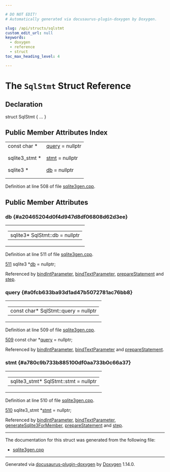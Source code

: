 ```yaml
---

# DO NOT EDIT!
# Automatically generated via docusaurus-plugin-doxygen by Doxygen.

slug: /api/structs/sqlstmt
custom_edit_url: null
keywords:
  - doxygen
  - reference
  - struct
toc_max_heading_level: 4

---
```


<div class="doxyPage">

# The `SqlStmt` Struct Reference



## Declaration

<div class="doxyDeclaration">
struct SqlStmt { ... }
</div>

## Public Member Attributes Index

<table class="doxyMembersIndex">

<tr class="doxyMemberIndexItem">
<td class="doxyMemberIndexItemType" align="left" valign="top">const char *</td>
<td class="doxyMemberIndexItemName" align="left" valign="top"><a href="#a0fcb633ba93d1ad47b5072781ac76bb8">query</a> = nullptr</td>
</tr>
<tr class="doxyMemberIndexDescription">
<td class="doxyMemberIndexDescriptionLeft"></td>
<td class="doxyMemberIndexDescriptionRight">
</td>
</tr>
<tr class="doxyMemberIndexSeparator">
<td class="doxyMemberIndexSeparator" colspan="2"></td>
</tr>

<tr class="doxyMemberIndexItem">
<td class="doxyMemberIndexItemType" align="left" valign="top">sqlite3_stmt *</td>
<td class="doxyMemberIndexItemName" align="left" valign="top"><a href="#a780c9b733b885100df0aa733b0c66a37">stmt</a> = nullptr</td>
</tr>
<tr class="doxyMemberIndexDescription">
<td class="doxyMemberIndexDescriptionLeft"></td>
<td class="doxyMemberIndexDescriptionRight">
</td>
</tr>
<tr class="doxyMemberIndexSeparator">
<td class="doxyMemberIndexSeparator" colspan="2"></td>
</tr>

<tr class="doxyMemberIndexItem">
<td class="doxyMemberIndexItemType" align="left" valign="top">sqlite3 *</td>
<td class="doxyMemberIndexItemName" align="left" valign="top"><a href="#a20465204d0f4d947d8df06808d62d3ee">db</a> = nullptr</td>
</tr>
<tr class="doxyMemberIndexDescription">
<td class="doxyMemberIndexDescriptionLeft"></td>
<td class="doxyMemberIndexDescriptionRight">
</td>
</tr>
<tr class="doxyMemberIndexSeparator">
<td class="doxyMemberIndexSeparator" colspan="2"></td>
</tr>

</table>


<p>Definition at line 508 of file <a href="/web-doxygen/docs/api/files/src/sqlite3gen-cpp">sqlite3gen.cpp</a>.</p>

<div class="doxySectionDef">

## Public Member Attributes

### db {#a20465204d0f4d947d8df06808d62d3ee}

<div class="doxyMemberItem">
<div class="doxyMemberProto">
<table class="doxyMemberLabels">
<tr class="doxyMemberLabels">
<td class="doxyMemberLabelsLeft">
<table class="doxyMemberName">
<tr>
<td class="doxyMemberName">sqlite3* SqlStmt::db = nullptr</td>
</tr>
</table>
</td>
</tr>
</table>
</div>
<div class="doxyMemberDoc">


<p>Definition at line 511 of file <a href="/web-doxygen/docs/api/files/src/sqlite3gen-cpp">sqlite3gen.cpp</a>.</p>

<div class="doxyProgramListing">

<div class="doxyCodeLine"><span class="doxyLineNumber"><a href="#a20465204d0f4d947d8df06808d62d3ee">511</a></span><span class="doxyLineContent"><span class="doxyHighlight">  sqlite3 *<a href="#a20465204d0f4d947d8df06808d62d3ee">db</a> = </span><span class="doxyHighlightKeyword">nullptr</span><span class="doxyHighlight">;</span></span></div>

</div>


Referenced by <a href="/web-doxygen/docs/api/files/src/sqlite3gen-cpp/#af69029d3e47b3f8a0515b21e6562e6d7">bindIntParameter</a>, <a href="/web-doxygen/docs/api/files/src/sqlite3gen-cpp/#a31980a5e7ccfb3be84828d1c106c4d1a">bindTextParameter</a>, <a href="/web-doxygen/docs/api/files/src/sqlite3gen-cpp/#a0ee82255bd720e88690c7cac3581f1df">prepareStatement</a> and <a href="/web-doxygen/docs/api/files/src/sqlite3gen-cpp/#aaba2817dbf5f4afbbba5998976dbdab4">step</a>.
</div>
</div>

### query {#a0fcb633ba93d1ad47b5072781ac76bb8}

<div class="doxyMemberItem">
<div class="doxyMemberProto">
<table class="doxyMemberLabels">
<tr class="doxyMemberLabels">
<td class="doxyMemberLabelsLeft">
<table class="doxyMemberName">
<tr>
<td class="doxyMemberName">const char* SqlStmt::query = nullptr</td>
</tr>
</table>
</td>
</tr>
</table>
</div>
<div class="doxyMemberDoc">


<p>Definition at line 509 of file <a href="/web-doxygen/docs/api/files/src/sqlite3gen-cpp">sqlite3gen.cpp</a>.</p>

<div class="doxyProgramListing">

<div class="doxyCodeLine"><span class="doxyLineNumber"><a href="#a0fcb633ba93d1ad47b5072781ac76bb8">509</a></span><span class="doxyLineContent"><span class="doxyHighlight">  </span><span class="doxyHighlightKeyword">const</span><span class="doxyHighlight"> </span><span class="doxyHighlightKeywordType">char</span><span class="doxyHighlight">   *<a href="#a0fcb633ba93d1ad47b5072781ac76bb8">query</a> = </span><span class="doxyHighlightKeyword">nullptr</span><span class="doxyHighlight">;</span></span></div>

</div>


Referenced by <a href="/web-doxygen/docs/api/files/src/sqlite3gen-cpp/#af69029d3e47b3f8a0515b21e6562e6d7">bindIntParameter</a>, <a href="/web-doxygen/docs/api/files/src/sqlite3gen-cpp/#a31980a5e7ccfb3be84828d1c106c4d1a">bindTextParameter</a> and <a href="/web-doxygen/docs/api/files/src/sqlite3gen-cpp/#a0ee82255bd720e88690c7cac3581f1df">prepareStatement</a>.
</div>
</div>

### stmt {#a780c9b733b885100df0aa733b0c66a37}

<div class="doxyMemberItem">
<div class="doxyMemberProto">
<table class="doxyMemberLabels">
<tr class="doxyMemberLabels">
<td class="doxyMemberLabelsLeft">
<table class="doxyMemberName">
<tr>
<td class="doxyMemberName">sqlite3_stmt* SqlStmt::stmt = nullptr</td>
</tr>
</table>
</td>
</tr>
</table>
</div>
<div class="doxyMemberDoc">


<p>Definition at line 510 of file <a href="/web-doxygen/docs/api/files/src/sqlite3gen-cpp">sqlite3gen.cpp</a>.</p>

<div class="doxyProgramListing">

<div class="doxyCodeLine"><span class="doxyLineNumber"><a href="#a780c9b733b885100df0aa733b0c66a37">510</a></span><span class="doxyLineContent"><span class="doxyHighlight">  sqlite3_stmt *<a href="#a780c9b733b885100df0aa733b0c66a37">stmt</a> = </span><span class="doxyHighlightKeyword">nullptr</span><span class="doxyHighlight">;</span></span></div>

</div>


Referenced by <a href="/web-doxygen/docs/api/files/src/sqlite3gen-cpp/#af69029d3e47b3f8a0515b21e6562e6d7">bindIntParameter</a>, <a href="/web-doxygen/docs/api/files/src/sqlite3gen-cpp/#a31980a5e7ccfb3be84828d1c106c4d1a">bindTextParameter</a>, <a href="/web-doxygen/docs/api/files/src/sqlite3gen-cpp/#ae37a1510e5c7b3f007b41d8f8c152e9f">generateSqlite3ForMember</a>, <a href="/web-doxygen/docs/api/files/src/sqlite3gen-cpp/#a0ee82255bd720e88690c7cac3581f1df">prepareStatement</a> and <a href="/web-doxygen/docs/api/files/src/sqlite3gen-cpp/#aaba2817dbf5f4afbbba5998976dbdab4">step</a>.
</div>
</div>

</div>

<hr/>

<p>The documentation for this struct was generated from the following file:</p>

<ul>
<li><a href="/web-doxygen/docs/api/files/src/sqlite3gen-cpp">sqlite3gen.cpp</a></li>
</ul>

<hr/>

<p class="doxyGeneratedBy">Generated via <a href="https://github.com/xpack/docusaurus-plugin-doxygen">docusaurus-plugin-doxygen</a> by <a href="https://www.doxygen.nl">Doxygen</a> 1.14.0.</p>

</div>

